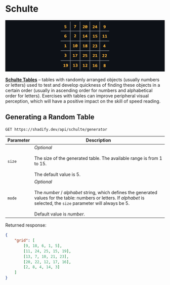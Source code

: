 # Schulte

<p align="center"><img src="../images/schulte.gif" alt="Schulte"/></p>

[**Schulte Tables**](https://youtu.be/4R1kycHqsqM) – tables with randomly arranged objects (usually numbers or letters) used to test and develop quickness of finding these objects in a certain order (usually in ascending order for numbers and alphabetical order for letters). Exercises with tables can improve peripheral visual perception, which will have a positive impact on the skill of speed reading.

## Generating a Random Table

```nginx
GET https://shadify.dev/api/schulte/generator
```

| Parameter | Description                                                                                                                                                                                                                       |
| --------- | --------------------------------------------------------------------------------------------------------------------------------------------------------------------------------------------------------------------------------- |
| `size`    | _Optional_ <br><br> The size of the generated table. The available range is from 1 to 15. <br><br> The default value is 5.                                                                                                        |
| `mode`    | _Optional_ <br><br> The _number_ / _alphabet_ string, which defines the generated values for the table: numbers or letters. If _alphabet_ is selected, the `size` parameter will always be 5. <br><br> Default value is _number_. |

Returned response:

```json
{
    "grid": [
        [9, 18, 6, 1, 5],
        [11, 24, 25, 15, 19],
        [13, 7, 10, 21, 23],
        [20, 22, 12, 17, 16],
        [2, 8, 4, 14, 3]
    ]
}
```
